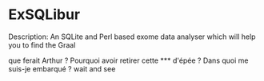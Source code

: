 # ExSQLibur

Description: An SQLite and Perl based exome data analyser which will help you to find the Graal

que ferait Arthur ? 
Pourquoi avoir retirer cette *** d'épée ?
Dans quoi me suis-je embarqué ? 
wait and see

